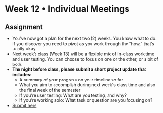 # Week 12 • Individual Meetings

## Assignment

- You’ve now got a plan for the next two (2) weeks. You know what to do. If you
  discover you need to pivot as you work through the “how,” that’s totally okay.
- Next week’s class (Week 13) will be a flexible mix of in-class work time and
  user testing. You can choose to focus on one or the other, or a bit of both.
- **The night before class, please submit a short project update that includes:**
  - A summary of your progress on your timeline so far
  - What you aim to accomplish during next week's class time and also the final
    week of the semester
  - If you’re user testing: What are you testing, and why?
  - If you’re working solo: What task or question are you focusing on?
- [Submit here](https://forms.gle/CJZMpMpTeDxpvWv18)
